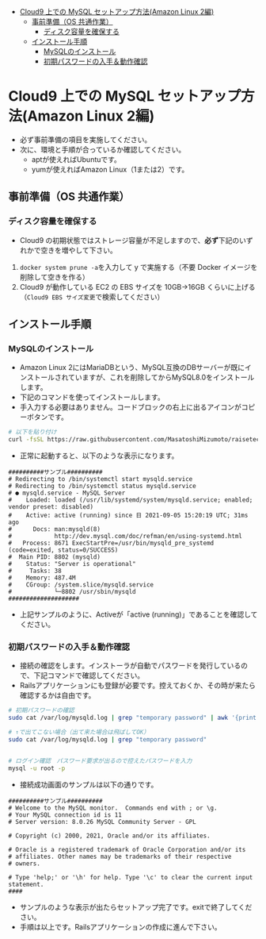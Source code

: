 
- [Cloud9 上での MySQL セットアップ方法(Amazon Linux 2編)](#cloud9-上での-mysql-セットアップ方法amazon-linux-2編)
  - [事前準備（OS 共通作業）](#事前準備os-共通作業)
    - [ディスク容量を確保する](#ディスク容量を確保する)
  - [インストール手順](#インストール手順)
    - [MySQLのインストール](#mysqlのインストール)
    - [初期パスワードの入手＆動作確認](#初期パスワードの入手動作確認)

# Cloud9 上での MySQL セットアップ方法(Amazon Linux 2編)

- 必ず事前準備の項目を実施してください。
- 次に、環境と手順が合っているか確認してください。
  - aptが使えればUbuntuです。
  - yumが使えればAmazon Linux（1または2）です。

## 事前準備（OS 共通作業）

### ディスク容量を確保する

- Cloud9 の初期状態ではストレージ容量が不足しますので、**必ず**下記のいずれかで空きを増やして下さい。

1. `docker system prune -a`を入力して y で実施する（不要 Docker イメージを削除して空きを作る）
2. Cloud9 が動作している EC2 の EBS サイズを 10GB→16GB くらいに上げる（`Cloud9 EBS サイズ変更`で検索してください）

## インストール手順

### MySQLのインストール

- Amazon Linux 2にはMariaDBという、MySQL互換のDBサーバーが既にインストールされていますが、これを削除してからMySQL8.0をインストールします。
- 下記のコマンドを使ってインストールします。
- 手入力する必要はありません。コードブロックの右上に出るアイコンがコピーボタンです。

```sh
# 以下を貼り付け
curl -fsSL https://raw.githubusercontent.com/MasatoshiMizumoto/raisetech_documents/main/aws/scripts/mysql_amazon_linux_2.sh | sh
```

- 正常に起動すると、以下のような表示になります。

```
##########サンプル##########
# Redirecting to /bin/systemctl start mysqld.service
# Redirecting to /bin/systemctl status mysqld.service
# ● mysqld.service - MySQL Server
#    Loaded: loaded (/usr/lib/systemd/system/mysqld.service; enabled; vendor preset: disabled)
#    Active: active (running) since 日 2021-09-05 15:20:19 UTC; 31ms ago
#      Docs: man:mysqld(8)
#            http://dev.mysql.com/doc/refman/en/using-systemd.html
#   Process: 8671 ExecStartPre=/usr/bin/mysqld_pre_systemd (code=exited, status=0/SUCCESS)
#  Main PID: 8802 (mysqld)
#    Status: "Server is operational"
#     Tasks: 38
#    Memory: 487.4M
#    CGroup: /system.slice/mysqld.service
#            └─8802 /usr/sbin/mysqld
####################
```

- 上記サンプルのように、Activeが「active (running)」であることを確認してください。

### 初期パスワードの入手＆動作確認

- 接続の確認をします。インストーラが自動でパスワードを発行しているので、下記コマンドで確認してください。
- Railsアプリケーションにも登録が必要です。控えておくか、その時が来たら確認するかは自由です。

```sh
# 初期パスワードの確認
sudo cat /var/log/mysqld.log | grep "temporary password" | awk '{print $13}'

# ↑で出てこない場合（出て来た場合は飛ばしてOK）
sudo cat /var/log/mysqld.log | grep "temporary password"


# ログイン確認　パスワード要求が出るので控えたパスワードを入力
mysql -u root -p
```

- 接続成功画面のサンプルは以下の通りです。

```
##########サンプル##########
# Welcome to the MySQL monitor.  Commands end with ; or \g.
# Your MySQL connection id is 11
# Server version: 8.0.26 MySQL Community Server - GPL

# Copyright (c) 2000, 2021, Oracle and/or its affiliates.

# Oracle is a registered trademark of Oracle Corporation and/or its
# affiliates. Other names may be trademarks of their respective
# owners.

# Type 'help;' or '\h' for help. Type '\c' to clear the current input statement.
####
```

- サンプルのような表示が出たらセットアップ完了です。exitで終了してください。
- 手順は以上です。Railsアプリケーションの作成に進んで下さい。
